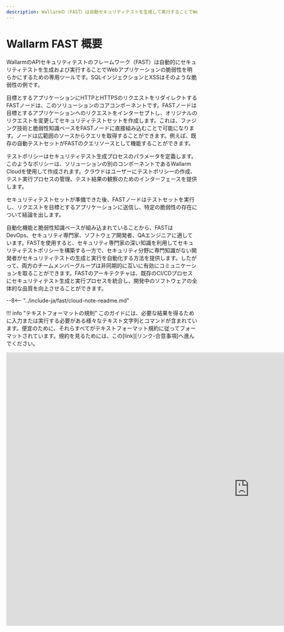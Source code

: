 ```yaml
---
description: Wallarmの（FAST）は自動セキュリティテストを生成して実行することでWebアプリケーションの脆弱性を特定するために構築された専用ツールです。
---
```


[link-agreements]:      AGREEMENTS.md

#   Wallarm FAST 概要

WallarmのAPIセキュリティテストのフレームワーク（FAST）は自動的にセキュリティテストを生成および実行することでWebアプリケーションの脆弱性を明らかにするための専用ツールです。SQLインジェクションとXSSはそのような脆弱性の例です。

目標とするアプリケーションにHTTPとHTTPSのリクエストをリダイレクトするFASTノードは、このソリューションのコアコンポーネントです。FASTノードは目標とするアプリケーションへのリクエストをインターセプトし、オリジナルのリクエストを変更してセキュリティテストセットを作成します。これは、ファジング技術と脆弱性知識ベースをFASTノードに直接組み込むことで可能になります。ノードは広範囲のソースからクエリを取得することができます。例えば、既存の自動テストセットがFASTのクエリソースとして機能することができます。

テストポリシーはセキュリティテスト生成プロセスのパラメータを定義します。このようなポリシーは、ソリューションの別のコンポーネントであるWallarm Cloudを使用して作成されます。クラウドはユーザーにテストポリシーの作成、テスト実行プロセスの管理、テスト結果の観察のためのインターフェースを提供します。

セキュリティテストセットが準備できた後、FASTノードはテストセットを実行し、リクエストを目標とするアプリケーションに送信し、特定の脆弱性の存在について結論を出します。

自動化機能と脆弱性知識ベースが組み込まれていることから、FASTはDevOps、セキュリティ専門家、ソフトウェア開発者、QAエンジニアに適しています。FASTを使用すると、セキュリティ専門家の深い知識を利用してセキュリティテストポリシーを構築する一方で、セキュリティ分野に専門知識がない開発者がセキュリティテストの生成と実行を自動化する方法を提供します。したがって、両方のチームメンバーグループは非同期的に互いに有効にコミュニケーションを取ることができます。FASTのアーキテクチャは、既存のCI/CDプロセスにセキュリティテスト生成と実行プロセスを統合し、開発中のソフトウェアの全体的な品質を向上させることができます。

--8<-- "../include-ja/fast/cloud-note-readme.md"

!!! info "テキストフォーマットの規則"
    このガイドには、必要な結果を得るために入力または実行する必要がある様々なテキスト文字列とコマンドが含まれています。便宜のために、それらすべてがテキストフォーマット規約に従ってフォーマットされています。規約を見るためには、この[link][リンク-合意事項]へ進んでください。

<div class="video-wrapper">
  <iframe width="1280" height="720" src="https://www.youtube.com/embed/Me4o4v7dPyM" frameborder="0" allow="accelerometer; autoplay; encrypted-media; gyroscope; picture-in-picture" allowfullscreen></iframe>
</div>
